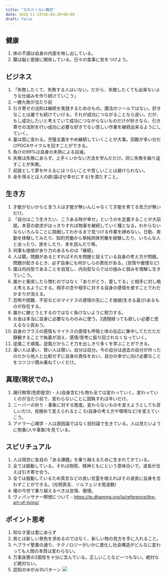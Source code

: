 ```yaml
---
title: "忘れたくない概念"
date: 2019-11-23T16:04:29+09:00
draft: false
---
```


## 健康
1. 体の不調は自身の内面を映し出している。
2. 腸は脳と密接に関係している。日々の食事に気をつけよう。

## ビジネス
1. 「失敗したくて、失敗する人はいない。だから、失敗したくても出来ないような仕組みを作り続けていこう」
2. 一勝九敗が当たり前
3. 引き寄せの法則は継続を実践するためのもの。魔法のツールではない。好きなことは誰でも続けていける。それが成功につながることなら良い。だが、もし成功したいと考えていて成功につながらないものだけが好きなら、引き寄せの法則を行い成功に必要な好きでない苦しい作業を継続出来るようにしていく。
4. 量は質に変わる。完璧主義をやめ継続していくことが大事。回数が多い分だけPDCAサイクルを回すことができる。
5. 負けの99%は自身の未熟による自滅。
6. 失敗は失敗にあらず。上手くいかない方法を学んだだけ。同じ失敗を繰り返すことが失敗。
7. 前提として夢を叶えるにはつらいことや苦しいことは避けられない。
8. 金を得るとは人の欲(喜ばせ幸せにする)を満たすこと。

## 生き方
1. 才能がないからと言う人は才能が無いんじゃなくて才能を育てる気力が無いだけ。
2. 「自分はこう生きたい、こうある時が幸せ」というのを定義することが大前提。本音の欲求がはっきりすれば物事を継続していく種となる。わからないならいろんなことに挑戦してわかるまで見つける作業を諦めない。日勤、夜勤を体験してみたり、知的労働から単純肉体労働を経験したり、いろんな人と会ったり、旅をしたり、本を読んだり等。
3. 何事も価値があり力のあるものは「継続」
4. 人は鏡。問題があるとすればそれを問題と捉えている自身の考え方が問題。問題が起きるとき、必ず自身にも何かしらの責任がある。(怠惰や傲慢など)
5. 僕は内向型であることを自覚し、内向型ならではの強みと弱みを理解し生きていこう。
6. 誰かと衝突したら憎むのではなく「ありがとう、愛してる」と相手に対し唱え考えるようにする。相手の念や相手に対する自身の感情を癒すことでわだかまりが消える。
7. 恐怖や困難、不安などのマイナスの感情の先にこそ価値(生きる喜び)あるものが存在する。
8. 誰かに勝とうとするのではなく負けないように努力する。
9. お金は本当に自身に必要なもののみに使う。2週間経っても欲しい必要と思えるなら買おう。
10. 自身のプラスの感情もマイナスの感情も呼吸と体の反応に集中してただただ静観することで執着が消え、感情/思考に振り回されなくなっていく。
11. 逆風こそ順風。逆風だからこそ力を出しきり多くを学ぶことができる。
12. 凄い人は凄い、賢い人は賢い。自分は自分。今の自分は過去の自分が作ったのだから他人と比較せずに自身の責任をおい、自分の幸せに向け必要なことをコツコツ積み重ねていくだけ。

## 真理(現状での。)
1. 諸行無常(色即是空) - 人(自身含む)も物も全ては変わっていく。変わっていくのが当たり前で、変わらないことに固執すれば辛いだけ。
2. ニーバーの祈り - 事象に対する態度。変わらないものを変えようとしても苦しいだけ。見極めて変えられるところ(自身の考え方や環境など)を変えていこう。
3. アドラー心理学 - 人は原因論ではなく目的論で生きている。人は見たいように物事(人や事象)を見ている。

## スピリチュアル
1. 人は現世に各自の「ある課題」を乗り越えるために生まれてきている。
2. 全ては振動している。それは物質、精神ともにという意味合いで。波長が合えば引き寄せ合う。
3. 全ては振動しているため真言などの良い言霊を唱えればその波長に自身を合わすことができる。(光明真言、ソルフェジオ周波数)
4. 僕の今世で乗り越えるべきは怠惰、傲慢。
5. ヴィパッサナー瞑想について - https://jp.dhamma.org/ja/reference/the-art-of-living/

## ポイント思考
1. 知なき愛は愛にあらず
2. 旅とは新しい景色を求めるのではなく、新しい物の見方を手に入れること。
3. ヘブライ聖書の通り、テクノロジーがいかに進化し社会構造がどんなに変わっても人間の本質は変わらない。
4. 万事良悪の2面性を十分に含んでいる。正しいことなど一つもない。絶対など絶対ない。
5. 認知のゆがみ10パターン
![](/img/dont-want-to-forget1.JPG)

